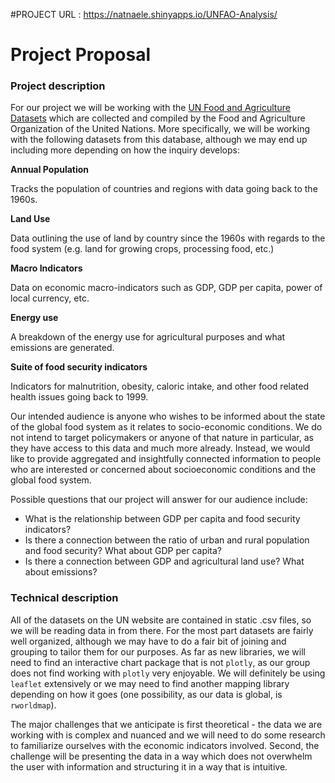 #PROJECT URL : https://natnaele.shinyapps.io/UNFAO-Analysis/




# Project Proposal

### Project description

For our project we will be working with the [UN Food and Agriculture Datasets](http://www.fao.org/faostat/en/#data) which are collected and compiled by the Food and Agriculture Organization of the United Nations. More specifically, we will be working with the following datasets from this database, although we may end up including more depending on how the inquiry develops:

**Annual Population**

Tracks the population of countries and regions with data going back to the 1960s.

**Land Use**

Data outlining the use of land by country since the 1960s with regards to the food system (e.g. land for growing crops, processing food, etc.)

**Macro Indicators**

Data on economic macro-indicators such as GDP, GDP per capita, power of local currency, etc.

**Energy use**

A breakdown of the energy use for agricultural purposes and what emissions are generated.

**Suite of food security indicators**

Indicators for malnutrition, obesity, caloric intake, and other food related health issues going back to 1999.

Our intended audience is anyone who wishes to be informed about the state of the global food system as it relates to socio-economic conditions. We do not intend to target policymakers or anyone of that nature in particular, as they have access to this data and much more already. Instead, we would like to provide aggregated and insightfully connected information to people who are interested or concerned about socioeconomic conditions and the global food system.

Possible questions that our project will answer for our audience include:
- What is the relationship between GDP per capita and food security indicators?
- Is there a connection between the ratio of urban and rural population and food security? What about GDP per capita?
- Is there a connection between GDP and agricultural land use? What about emissions?

### Technical description
All of the datasets on the UN website are contained in static .csv files, so we will be reading data in from there. For the most part datasets are fairly well organized, although we may have to do a fair bit of joining and grouping to tailor them for our purposes. As far as new libraries, we will need to find an interactive chart package that is not `plotly`, as our group does not find working with `plotly` very enjoyable. We will definitely be using `leaflet` extensively or we may need to find another mapping library depending on how it goes (one possibility, as our data is global, is `rworldmap`).

The major challenges that we anticipate is first theoretical - the data we are working with is complex and nuanced and we will need to do some research to familiarize ourselves with the economic indicators involved. Second, the challenge will be presenting the data in a way which does not overwhelm the user with information and structuring it in a way that is intuitive.
